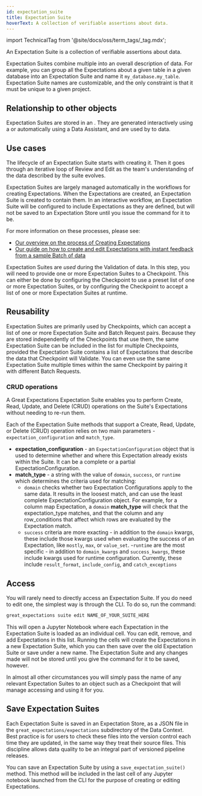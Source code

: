 ```yaml
---
id: expectation_suite
title: Expectation Suite
hoverText: A collection of verifiable assertions about data.
---
```


import TechnicalTag from '@site/docs/oss/term_tags/_tag.mdx';

An Expectation Suite is a collection of verifiable assertions about data.

Expectation Suites combine multiple <TechnicalTag relative="../" tag="expectation" text="Expectations" /> into an overall description of data. For example, you can group all the Expectations about a given table in a given database into an Expectation Suite and name it `my_database.my_table`. Expectation Suite names are customizable, and the only constraint is that it must be unique to a given project.

## Relationship to other objects

Expectation Suites are stored in an <TechnicalTag relative="../" tag="expectation_store" text="Expectation Store" />.  They are generated interactively using a <TechnicalTag relative="../" tag="validator" text="Validator" /> or automatically using a Data Assistant, and are used by <TechnicalTag relative="../" tag="checkpoint" text="Checkpoints" /> to <TechnicalTag relative="../" tag="validation" text="Validate" /> data.

## Use cases

The lifecycle of an Expectation Suite starts with creating it. Then it goes through an iterative loop of Review and Edit as the team's understanding of the data described by the suite evolves.

Expectation Suites are largely managed automatically in the workflows for creating Expectations.  When the Expectations are created, an Expectation Suite is created to contain them.  In an interactive workflow, an Expectation Suite will be configured to include Expectations as they are defined, but will not be saved to an Expectation Store until you issue the command for it to be.

For more information on these processes, please see:
- [Our overview on the process of Creating Expectations](../guides/expectations/create_expectations_overview.md)
- [Our guide on how to create and edit Expectations with instant feedback from a sample Batch of data](../guides/expectations/how_to_create_and_edit_expectations_with_instant_feedback_from_a_sample_batch_of_data.md)

Expectation Suites are *used* during the Validation of data.  In this step, you will need to provide one or more Expectation Suites to a Checkpoint.  This can either be done by configuring the Checkpoint to use a preset list of one or more Expectation Suites, or by configuring the Checkpoint to accept a list of one or more Expectation Suites at runtime.

## Reusability

Expectation Suites are primarily used by Checkpoints, which can accept a list of one or more Expectation Suite and Batch Request pairs.  Because they are stored independently of the Checkpoints that use them, the same Expectation Suite can be included in the list for multiple Checkpoints, provided the Expectation Suite contains a list of Expectations that describe the data that Checkpoint will Validate.  You can even use the same Expectation Suite multiple times within the same Checkpoint by pairing it with different Batch Requests.

### CRUD operations

A Great Expectations Expectation Suite enables you to perform Create, Read, Update, and Delete (CRUD) operations on the Suite's Expectations without needing to re-run them. 

Each of the Expectation Suite methods that support a Create, Read, Update, or Delete (CRUD) operation relies on two main parameters - `expectation_configuration` and `match_type`.

- **expectation_configuration** - an `ExpectationConfiguration` object that is used to determine whether and where this Expectation already exists within the Suite. It can be a complete or a partial ExpectationConfiguration.
- **match_type** - a string with the value of `domain`, `success`, or `runtime` which determines the criteria used for matching:
    - `domain` checks whether two Expectation Configurations apply to the same data. It results in the loosest match, and can use the least complete ExpectationConfiguration object. For example, for a column map Expectation, a `domain` **match_type** will check that the expectation_type matches, and that the column and any row_conditions that affect which rows are evaluated by the Expectation match.
    - `success` criteria are more exacting - in addition to the `domain` kwargs, these include those kwargs used when evaluating the success of an Expectation, like `mostly`, `max`, or `value_set`.
    -`runtime` are the most specific - in addition to `domain_kwargs` and `success_kwargs`, these include kwargs used for runtime configuration. Currently, these include `result_format`, `include_config`, and `catch_exceptions`

## Access

You will rarely need to directly access an Expectation Suite.  If you do need to edit one, the simplest way is through the CLI.  To do so, run the command:

```markdown title="Terminal command"
great_expectations suite edit NAME_OF_YOUR_SUITE_HERE
```

This will open a Jupyter Notebook where each Expectation in the Expectation Suite is loaded as an individual cell.  You can edit, remove, and add Expectations in this list.  Running the cells will create the Expectations in a new Expectation Suite, which you can then save over the old Expectation Suite or save under a new name.  The Expectation Suite and any changes made will not be stored until you give the command for it to be saved, however.

In almost all other circumstances you will simply pass the name of any relevant Expectation Suites to an object such as a Checkpoint that will manage accessing and using it for you.

## Save Expectation Suites

Each Expectation Suite is saved in an Expectation Store, as a JSON file in the `great_expectations/expectations` subdirectory of the Data Context. Best practice is for users to check these files into the version control each time they are updated, in the same way they treat their source files. This discipline allows data quality to be an integral part of versioned pipeline releases.

You can save an Expectation Suite by using a <TechnicalTag relative="../" tag="validator" text="Validator's" /> `save_expectation_suite()` method.  This method will be included in the last cell of any Jupyter notebook launched from the CLI for the purpose of creating or editing Expectations.

